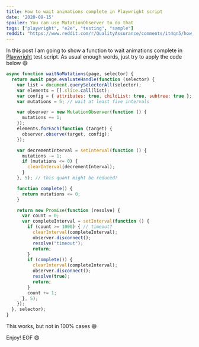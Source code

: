 ```yaml
---
title: How to wait animations complete in Playwright script
date: '2020-09-15'
spoiler: You can use MutationObserver to do that
tags: ["playwright", "e2e", "testing", "sample"]
reddit: "https://www.reddit.com/r/QualityAssurance/comments/it4qn5/how_to_wait_animations_complete_in_playwright"
---
```


In this post I am going to show a function to wait animations complete in [Playwright](https://playwright.dev) test script.
As usual enough words, just try to apply the code below :smile:

```js
async function waitNoMutations(page, selector) {
  return await page.evaluateHandle(function (selector) {
    var list = document.querySelectorAll(selector);
    var elements = [].slice.call(list);
    var config = { attributes: true, childList: true, subtree: true };
    var mutations = 5; // wait at least five intervals

    var observer = new MutationObserver(function () {
      mutations += 1;
    });
    elements.forEach(function (target) {
      observer.observe(target, config);
    });

    var decrementInterval = setInterval(function () {
      mutations -= 1;
      if (mutations <= 0) {
        clearInterval(decrementInterval);
      }
    }, 5); // this quant might be reduced?

    function complete() {
      return mutations <= 0;
    }

    return new Promise(function (resolve) {
      var count = 0;
      var completeInterval = setInterval(function () {
        if (count >= 1000) { // timeout?
          clearInterval(completeInterval);
          observer.disconnect();
          resolve("timeout");
          return;
        }
        if (complete()) {
          clearInterval(completeInterval);
          observer.disconnect();
          resolve(true);
          return;
        }
        count += 1;
      }, 5);
    });
  }, selector);
}
```

This works, but not in 100% cases :smile:

Enjoy! EOF :smile:
